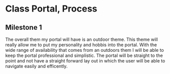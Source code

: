 # Class Portal, Process
## Milestone 1

The overall them my portal will have is an outdoor theme. This theme will really allow me to put my personality and hobbis into the portal. With the wide range of availability that comes from an outdoors them I will be able to keep the portal professional and simplistic. The portal will be straight to the point and not have a straight forward lay out in which the user will be able to navigate easily and efficently. 